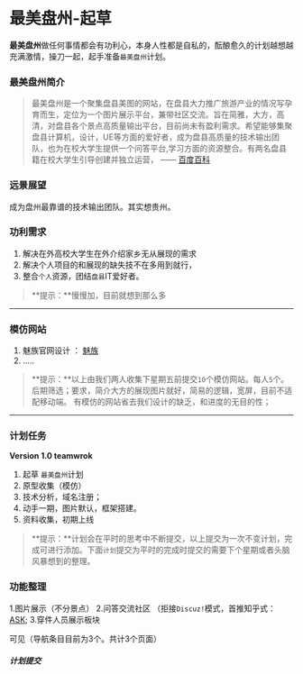 # 最美盘州-起草

**最美盘州**做任何事情都会有功利心，本身人性都是自私的，酝酿愈久的计划越想越充满激情，操刀一起，起手准备`最美盘州`计划。
 


### 最美盘州简介

>最美盘州是一个聚集盘县美图的网站，在盘县大力推广旅游产业的情况写孕育而生，定位为一个图片展示平台，兼带社区交流。旨在简雅，大方，高清，对盘县各个景点高质量输出平台，目前尚未有盈利需求。希望能够集聚盘县计算机，设计，UE等方面的爱好者，成为盘县高质量的技术输出团队，也为在校大学生提供一个问答平台,学习方面的资源整合。有两名盘县籍在校大学生引导创建并独立运营，   —— [百度百科](https://zuimeipz.com)

### 远景展望
成为盘州最靠谱的技术输出团队。其实想贵州。

### 功利需求

1. 解决在外高校大学生在外介绍家乡无从展现的需求
2. 解决个人项目的和展现的缺失技不在多用到就行，
3. 整合`个人`资源，团结`盘县`IT爱好者。

>  **提示：**慢慢加，目前就想到那么多

---

### 模仿网站
1. 魅族官网设计  ： [魅族](http://www.meizu.com/index.html)
2. .....


>  **提示：**以上由我们两人收集下星期五前提交`10`个模仿网站。每人`5`个。后期筛选；要求，简介大方的展现图片就好，简易的逻辑，宽屏，目前不适配移动端。 有模仿的网站省去我们设计的缺乏，和进度的无目的性；

---

### 计划任务
**Version 1.0   teamwrok**

1. 起草 `最美盘州`计划
2. 原型收集（模仿）
2. 技术分析，域名注册；
3. 动手一期，图片默认，框架搭建。
4. 资料收集，初期上线



>  **提示：**计划会在平时的思考中不断提交，以上提交为一次不变计划，完成可进行添加。下面`计划`提交为平时的完成时提交的需要下个星期或者头脑风暴想到的整理。


### 功能整理
1.图片展示（不分景点）
2.问答交流社区 （拒接`Discuz!`模式，首推知乎式：[ASK](http://ask.dcloud.net.cn/people/list/); 
3.穿件人员展示板块

可见（导航条目目前为3个。共计3个页面）





##### 计划提交
